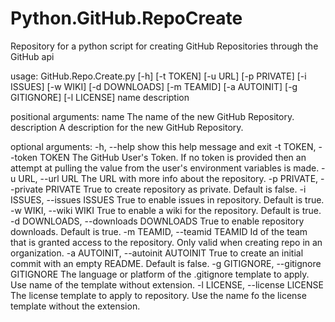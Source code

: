 # Python.GitHub.RepoCreate
Repository for a python script for creating GitHub Repositories through the GitHub api

usage: GitHub.Repo.Create.py [-h] [-t TOKEN] [-u URL] [-p PRIVATE] [-i ISSUES]
                             [-w WIKI] [-d DOWNLOADS] [-m TEAMID]
                             [-a AUTOINIT] [-g GITIGNORE] [-l LICENSE]
                             name description

positional arguments:
  name                  The name of the new GitHub Repository.
  description           A description for the new GitHub Repository.

optional arguments:
  -h, --help            show this help message and exit
  -t TOKEN, --token TOKEN
                        The GitHub User's Token. If no token is provided then
                        an attempt at pulling the value from the user's
                        environment variables is made.
  -u URL, --url URL     The URL with more info about the repository.
  -p PRIVATE, --private PRIVATE
                        True to create repository as private. Default is
                        false.
  -i ISSUES, --issues ISSUES
                        True to enable issues in repository. Default is true.
  -w WIKI, --wiki WIKI  True to enable a wiki for the repository. Default is
                        true.
  -d DOWNLOADS, --downloads DOWNLOADS
                        True to enable repository downloads. Default is true.
  -m TEAMID, --teamid TEAMID
                        Id of the team that is granted access to the
                        repository. Only valid when creating repo in an
                        organization.
  -a AUTOINIT, --autoinit AUTOINIT
                        True to create an initial commit with an empty README.
                        Default is false.
  -g GITIGNORE, --gitignore GITIGNORE
                        The language or platform of the .gitignore template to
                        apply. Use name of the template without extension.
  -l LICENSE, --license LICENSE
                        The license template to apply to repository. Use the
                        name fo the license template without the extension.
